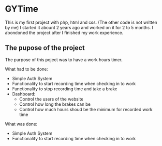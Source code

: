 # GYTime

This is my first project with php, html and css. (The other code is not written by me)
I started it abount 2 years ago and worked on it for 2 to 5 months.
I abondoned the project after I finished my work experience.

## The pupose of the project

The purpose of this poject was to have a work hours timer.<br>

What had to be done:
- Simple Auth System
- Functionality to start recording time when checking in to work
- Functionality to stop recording time and take a brake
- Dashboard:
  - Control the users of the website
  - Control how long the brakes can be
  - Control how much hours shoud be the minimum for recorded work time
  
What was done:
- Simple Auth System
- Functionality to start recording time when checking in to work
